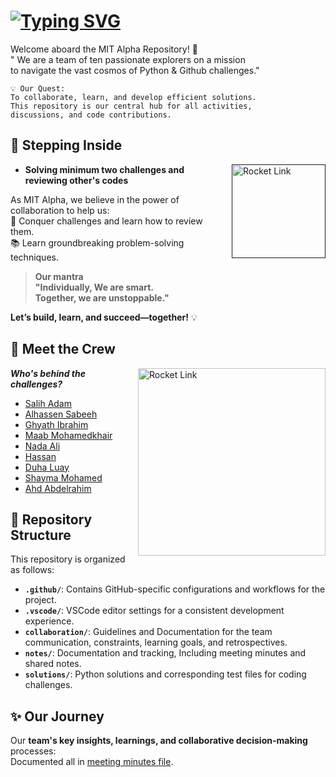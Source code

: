 
# [![Typing SVG](https://readme-typing-svg.demolab.com?font=times+new+roman&weight=1000&size=60&duration=2500&pause=1000&color=3975D7&background=FFFFFF00&vCenter=true&width=350&height=70&lines=MIT+ALPHA+)](https://git.io/typing-svg)

Welcome aboard the MIT Alpha Repository! 🌌  
 " We are a team of ten passionate explorers on a mission  
  to navigate the vast cosmos of Python & Github challenges."

``` text
💡 Our Quest:
To collaborate, learn, and develop efficient solutions.
This repository is our central hub for all activities,
discussions, and code contributions.
```

## 🌟 Stepping Inside

<div style="float: right; margin-left: 20px;">
    <a href="">
        <img src="https://media4.giphy.com/media/v1.Y2lkPTc5MGI3NjExaWE1YnV2ZjU2ajRwOGtsanVraW5hOTh6NGxncHdwYXVvNnV5NTR3ZiZlcD12MV9pbnRlcm5hbF9naWZfYnlfaWQmY3Q9cw/VelSsmKxxqncKJu2sh/giphy.webp" alt="Rocket Link" width="150">
    </a>
</div>

+ **Solving minimum two challenges and reviewing other's codes**
  
As MIT Alpha, we believe in the power of collaboration to help us:  
  🌟 Conquer challenges and learn how to review them.  
  📚 Learn groundbreaking problem-solving techniques.  
  
> **Our mantra**  
> **"Individually, We are smart.  
> Together, we are unstoppable."**

**Let’s build, learn, and succeed—together!** 💡

## 🎉 Meet the Crew

<div style="float: right; margin-left: 20px;">
    <a href="https://media0.giphy.com/media/v1.Y2lkPTc5MGI3NjExNGtmbW5iOGEzeWIxY2l5cTY0c2ZsZXYwc3h2NjNua2MwMTVzeGRxNCZlcD12MV9pbnRlcm5hbF9naWZfYnlfaWQmY3Q9cw/8ekmDODACSSXxWuBRz/giphy.webp">
        <img src="https://media0.giphy.com/media/v1.Y2lkPTc5MGI3NjExNGtmbW5iOGEzeWIxY2l5cTY0c2ZsZXYwc3h2NjNua2MwMTVzeGRxNCZlcD12MV9pbnRlcm5hbF9naWZfYnlfaWQmY3Q9cw/8ekmDODACSSXxWuBRz/giphy.webp" alt="Rocket Link" width="300">
    </a>
</div>

**_Who's behind the challenges?_**  

+ [Salih Adam](https://github.com/Adamx090)
+ [Alhassen Sabeeh](https://github.com/AlhassenSabeeh)  
+ [Ghyath Ibrahim](https://github.com/GhyathSAhmed)  
+ [Maab Mohamedkhair](https://github.com/Maab232001)
+ [Nada Ali](https://github.com/Nadaali1232)  
+ [Hassan](https://github.com/hassanql)
+ [Duha Luay](https://github.com/duhaluay)  
+ [Shayma Mohamed](https://github.com/Shaymamohd)  
+ [Ahd Abdelrahim](https://github.com/ahdbasan)

## 📂 Repository Structure

This repository is organized as follows:

+ **`.github/`**: Contains GitHub-specific configurations and workflows for the project.
+ **`.vscode/`**: VSCode editor settings for a consistent development experience.
+ **`collaboration/`**: Guidelines and Documentation for the team
    communication, constraints, learning goals, and retrospectives.
+ **`notes/`**: Documentation and tracking, Including meeting
    minutes and shared notes.
+ **`solutions/`**: Python solutions and corresponding test files for coding challenges.

## ✨ Our Journey 

Our **team's key insights, learnings, and collaborative decision-making** processes:  
Documented all in [meeting minutes file](https://github.com/MIT-Emerging-Talent/ET6-foundations-group-28/tree/main/notes).

![]()
